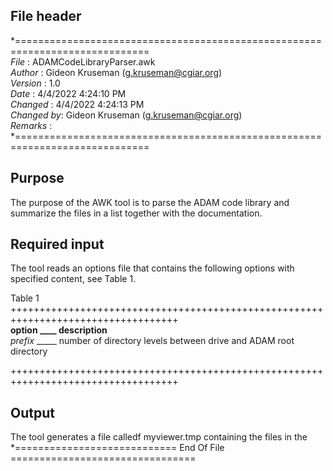 ## File header
*=============================================================================  \
_File_      : ADAMCodeLibraryParser.awk  \
_Author_    : Gideon Kruseman \(g.kruseman@cgiar.org\)  \
_Version_   : 1.0  
_Date_      : 4/4/2022 4:24:10 PM  \
_Changed_   : 4/4/2022 4:24:13 PM  \
_Changed by_: Gideon Kruseman \(g.kruseman@cgiar.org\)  \
_Remarks_   :  \
*=============================================================================  
## Purpose
The purpose of the AWK tool is to parse the ADAM code library and summarize the files in a list together with the documentation.

## Required input
The tool reads an options file that contains the following options with specified content, see Table 1.

Table 1  \
+++++++++++++++++++++++++++++++++++++++++++++++++++++++++++++++++++++++++++++++++++  \
**option \_\_\_\_     description**  \
_prefix_ \_\_\_\_\_     number of directory levels between drive and ADAM root directory  

+++++++++++++++++++++++++++++++++++++++++++++++++++++++++++++++++++++++++++++++++++  

## Output
The tool generates a file calledf myviewer.tmp containing the files in the \
*============================   End Of File   ================================
